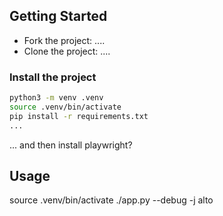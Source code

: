 ## Getting Started

- Fork the project: ....
- Clone the project: ....

### Install the project

```bash
python3 -m venv .venv
source .venv/bin/activate
pip install -r requirements.txt
...
```
... and then install playwright?

## Usage

source .venv/bin/activate
./app.py --debug -j alto